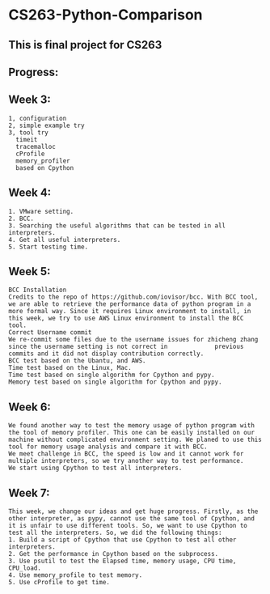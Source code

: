 # CS263-Python-Comparison

## This is final project for CS263

## Progress:
  ## Week 3:

    1, configuration
    2, simple example try
    3, tool try
      timeit
      tracemalloc
      cProfile
      memory_profiler
      based on Cpython


  ## Week 4:
	1. VMware setting.
	2. BCC.
	3. Searching the useful algorithms that can be tested in all interpreters.
	4. Get all useful interpreters.
	5. Start testing time.
   
  ## Week 5:
	BCC Installation
	Credits to the repo of https://github.com/iovisor/bcc. With BCC tool, we are able to retrieve the performance data of python program in a more formal way. Since it requires Linux environment to install, in this week, we try to use AWS Linux environment to install the BCC tool.
	Correct Username commit
	We re-commit some files due to the username issues for zhicheng zhang since the username setting is not correct in             previous commits and it did not display contribution correctly.
	BCC test based on the Ubantu, and AWS.
	Time test based on the Linux, Mac.
	Time test based on single algorithm for Cpython and pypy.
	Memory test based on single algorithm for Cpython and pypy.
   
   ## Week 6:
	We found another way to test the memory usage of python program with the tool of memory profiler. This one can be easily installed on our machine without complicated environment setting. We planed to use this tool for memory usage analysis and compare it with BCC.
	We meet challenge in BCC, the speed is low and it cannot work for multiple interpreters, so we try another way to test performance.
	We start using Cpython to test all interpreters.

   ## Week 7:
	This week, we change our ideas and get huge progress. Firstly, as the other interpreter, as pypy, cannot use the same tool of Cpython, and it is unfair to use different tools. So, we want to use Cpython to test all the interpreters. So, we did the following things:
	1. Build a script of Cpython that use Cpython to test all other interpreters.
	2. Get the performance in Cpython based on the subprocess.
	3. Use psutil to test the Elapsed time, memory usage, CPU time, CPU_load.
	4. Use memory_profile to test memory.
	5. Use cProfile to get time.

       
